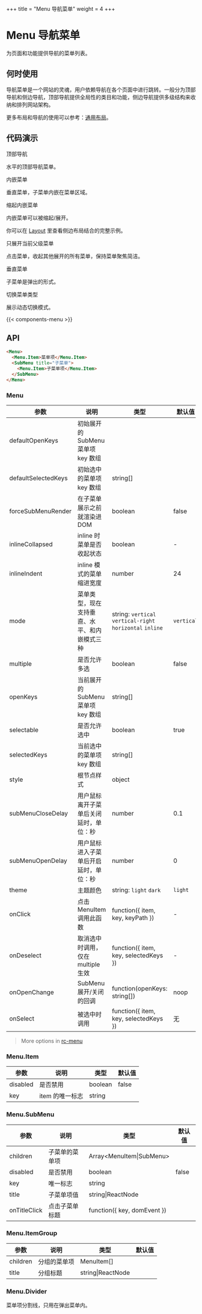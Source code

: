 +++
title = "Menu 导航菜单"
weight = 4
+++

# Menu 导航菜单

为页面和功能提供导航的菜单列表。

## 何时使用

导航菜单是一个网站的灵魂，用户依赖导航在各个页面中进行跳转。一般分为顶部导航和侧边导航，顶部导航提供全局性的类目和功能，侧边导航提供多级结构来收纳和排列网站架构。

更多布局和导航的使用可以参考：[通用布局](../../layout/layout)。

## 代码演示
<div class="c7n-row">
    <div class="c7n-row-12">
        <section class="code-box">
            <section class="code-box-demo"><div id="menu-horizontal"></div></section>
            <section class="code-box-meta">
                <div class="code-box-title"><a>顶部导航</a></div>
                <div>
                    <p>水平的顶部导航菜单。</p>
                </div>
            </section>
        </section>
        <section class="code-box">
            <section class="code-box-demo"><div id="menu-inline"></div></section>
            <section class="code-box-meta">
                <div class="code-box-title"><a>内嵌菜单</a></div>
                <div>
                    <p>垂直菜单，子菜单内嵌在菜单区域。</p>
                </div>
            </section>
        </section>
        <section class="code-box">
            <section class="code-box-demo"><div id="menu-inline-collapsed"></div></section>
            <section class="code-box-meta">
                <div class="code-box-title"><a>缩起内嵌菜单</a></div>
                <div>
                    <p>内嵌菜单可以被缩起/展开。</p>
                    <p>你可以在 <a href="../../layout/layout/#components-layout-demo-side">Layout</a> 里查看侧边布局结合的完整示例。</p>
                </div>
            </section>
        </section>
        <section class="code-box">
            <section class="code-box-demo"><div id="menu-current"></div></section>
            <section class="code-box-meta">
                <div class="code-box-title"><a>只展开当前父级菜单</a></div>
                <div>
                    <p>点击菜单，收起其他展开的所有菜单，保持菜单聚焦简洁。</p>
                </div>
            </section>
        </section>
        <section class="code-box">
            <section class="code-box-demo"><div id="menu-vertical"></div></section>
            <section class="code-box-meta">
                <div class="code-box-title"><a>垂直菜单</a></div>
                <div>
                    <p>子菜单是弹出的形式。</p>
                </div>
            </section>
        </section>
        <section class="code-box">
            <section class="code-box-demo"><div id="menu-switch-mode"></div></section>
            <section class="code-box-meta">
                <div class="code-box-title"><a>切换菜单类型</a></div>
                <div>
                    <p>展示动态切换模式。</p>
                </div>
            </section>
        </section>
    </div>
</div>

{{< components-menu >}}

## API

```html
<Menu>
  <Menu.Item>菜单项</Menu.Item>
  <SubMenu title="子菜单">
    <Menu.Item>子菜单项</Menu.Item>
  </SubMenu>
</Menu>
```

### Menu

| 参数 | 说明 | 类型 | 默认值 |
| --- | --- | --- | --- |
| defaultOpenKeys | 初始展开的 SubMenu 菜单项 key 数组 |  |  |
| defaultSelectedKeys | 初始选中的菜单项 key 数组 | string\[] |  |
| forceSubMenuRender | 在子菜单展示之前就渲染进 DOM | boolean | false |
| inlineCollapsed | inline 时菜单是否收起状态 | boolean | - |
| inlineIndent | inline 模式的菜单缩进宽度 | number | 24 |
| mode | 菜单类型，现在支持垂直、水平、和内嵌模式三种 | string: `vertical` `vertical-right` `horizontal` `inline` | `vertical` |
| multiple | 是否允许多选 | boolean | false |
| openKeys | 当前展开的 SubMenu 菜单项 key 数组 | string\[] |  |
| selectable | 是否允许选中 | boolean | true |
| selectedKeys | 当前选中的菜单项 key 数组 | string\[] |  |
| style | 根节点样式 | object |  |
| subMenuCloseDelay | 用户鼠标离开子菜单后关闭延时，单位：秒 | number | 0.1 |
| subMenuOpenDelay | 用户鼠标进入子菜单后开启延时，单位：秒 | number | 0 |
| theme | 主题颜色 | string: `light` `dark` | `light` |
| onClick | 点击 MenuItem 调用此函数 | function({ item, key, keyPath }) | - |
| onDeselect | 取消选中时调用，仅在 multiple 生效 | function({ item, key, selectedKeys }) | - |
| onOpenChange | SubMenu 展开/关闭的回调 | function(openKeys: string\[]) | noop |
| onSelect | 被选中时调用 | function({ item, key, selectedKeys }) | 无   |

> More options in [rc-menu](https://github.com/react-component/menu#api)

### Menu.Item

| 参数 | 说明 | 类型 | 默认值 |
| --- | --- | --- | --- |
| disabled | 是否禁用 | boolean | false |
| key | item 的唯一标志 | string |  |

### Menu.SubMenu

| 参数 | 说明 | 类型 | 默认值 |
| --- | --- | --- | --- |
| children | 子菜单的菜单项 | Array&lt;MenuItem\|SubMenu> |  |
| disabled | 是否禁用 | boolean | false |
| key | 唯一标志 | string |  |
| title | 子菜单项值 | string\|ReactNode |  |
| onTitleClick | 点击子菜单标题 | function({ key, domEvent }) |  |

### Menu.ItemGroup

| 参数 | 说明 | 类型 | 默认值 |
| --- | --- | --- | --- |
| children | 分组的菜单项 | MenuItem\[] |  |
| title | 分组标题 | string\|ReactNode |  |

### Menu.Divider

菜单项分割线，只用在弹出菜单内。